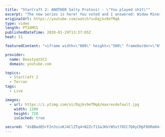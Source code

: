 ```yaml
---
title: "StarCraft 2: ANOTHER Salty Protoss! - \"You played sh1t\""
excerpt: "The new series is here! You voted and I answered: Widow Mines & Ravens to Grandmaster has arrived!  #WidowMineRaven #Beastyqt #StarCraft2 #SC2  Feel free to let me know if you have any suggestions for future videos. I hope you guys enjoy this one!  Check out my stream on Twitch if you enjoy my YouTube"
originalUrl: https://youtube.com/watch?v=Dqjkv9eTMqA
type: video
length: PT34M5S
publishedDateTime: 2020-01-29T13:37:05Z
heat: 51

featuredContent: "<iframe width=\"800\" height=\"500\" frameborder=\"0\" src=\"https://www.youtube.com/embed/Dqjkv9eTMqA\" allow=\"accelerometer; autoplay; encrypted-media; gyroscope; picture-in-picture\" allowfullscreen></iframe>"

provider:
  name: BeastyqtSC2
  domain: youtube.com

topics:
  - StarCraft 2
  - Terran
tags:
  - Live

images:
  - url: https://i.ytimg.com/vi/Dqjkv9eTMqA/maxresdefault.jpg
    width: 1280
    height: 720
    isCached: true

secured: "dsBBwdQ5rF2n3sixKJ4ClZTq4+N2ZcT1SaJKUrW5xt70IC7Q0yCMpF0URm84rTVZ2ZKzyxHCRKE28/pli0oXq1n3tc94ZMz3aoPgsE+JpebBjxChhqg2/BzN5JaZ4pZKodTnP2TcjFOhXcoW2KSJGOks3Gc8xz9pnM5sBntuSbErXxoEv5BIQ9IPkfofvu3yI+i4czX2124V7nqet3FHLjQEznNQPZS0IB6lPNDcXwmmqrwS0JIlOVMi5PVMCCNZxF6A5SbGeYHhvuJkEDRLyXANVDOiCNeEgF7HTaCnyo2vy015AKXMzAgXbm07ttUf7WK8CA+wcqFC8yC6jTQqWm5vLW/Hu7LW1RcmHo/VwAd5+0cw+Wx1VtksUjGyiB2XfXpSO62Rr3v0nzzQExH33l/x9V7C1mmEe2BDBIBQx1U=;2I4G3xmk6l0pdLGi8luHyQ=="
---
```



